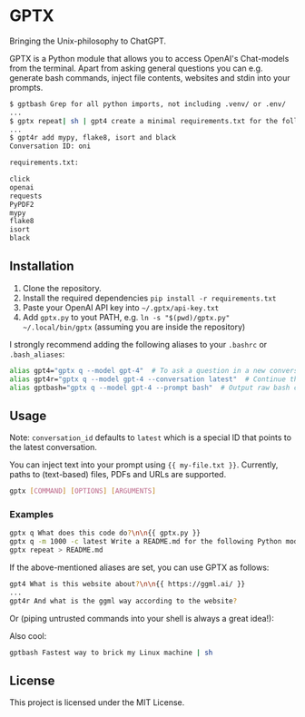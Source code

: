 # GPTX

Bringing the Unix-philosophy to ChatGPT.

GPTX is a Python module that allows you to access OpenAI's Chat-models from the
terminal. Apart from asking general questions you can e.g. generate bash
commands, inject file contents, websites and stdin into your prompts.

```bash
$ gptbash Grep for all python imports, not including .venv/ or .env/
...
$ gptx repeat| sh | gpt4 create a minimal requirements.txt for the following imports:\n{{ stdin }}
...
$ gpt4r add mypy, flake8, isort and black
Conversation ID: oni

requirements.txt:

click
openai
requests
PyPDF2
mypy
flake8
isort
black
```

## Installation

1. Clone the repository.
2. Install the required dependencies `pip install -r requirements.txt`
3. Paste your OpenAI API key into `~/.gptx/api-key.txt`
4. Add `gptx.py` to yout PATH, e.g. `ln -s "$(pwd)/gptx.py" ~/.local/bin/gptx` (assuming you are inside the repository)

I strongly recommend adding the following aliases to your `.bashrc` or `.bash_aliases`:

```bash
alias gpt4="gptx q --model gpt-4"  # To ask a question in a new conversation
alias gpt4r="gptx q --model gpt-4 --conversation latest"  # Continue the latest conversation
alias gptbash="gptx q --model gpt-4 --prompt bash"  # Output raw bash commands
```

## Usage

Note: `conversation_id` defaults to `latest` which is a special ID that
points to the latest conversation.

You can inject text into your prompt using `{{ my-file.txt }}`. Currently,
paths to (text-based) files, PDFs and URLs are supported.

```bash
gptx [COMMAND] [OPTIONS] [ARGUMENTS]
```

### Examples

```bash
gptx q What does this code do?\n\n{{ gptx.py }}
gptx q -m 1000 -c latest Write a README.md for the following Python module:\n\n{{ gptx.py }}
gptx repeat > README.md
```

If the above-mentioned aliases are set, you can use GPTX as follows:

```bash
gpt4 What is this website about?\n\n{{ https://ggml.ai/ }}
...
gpt4r And what is the ggml way according to the website?
```

Or (piping untrusted commands into your shell is always a great idea!):

Also cool:

```bash
gptbash Fastest way to brick my Linux machine | sh
```

## License

This project is licensed under the MIT License.

